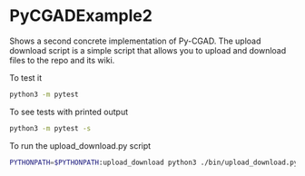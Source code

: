 
# PyCGADExample2

Shows a second concrete implementation of Py-CGAD. The upload download script
is a simple script that allows you to upload and download files to the repo 
and its wiki. 

To test it

```Bash
python3 -m pytest
```

To see tests with printed output 

```Bash
python3 -m pytest -s
```

To run the upload_download.py script

```Bash
PYTHONPATH=$PYTHONPATH:upload_download python3 ./bin/upload_download.py --help
```
